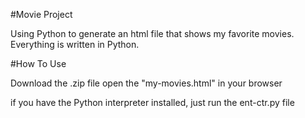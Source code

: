 #Movie Project

Using Python to generate an html file that shows my favorite movies.
Everything is written in Python.

#How To Use

Download the .zip file
open the "my-movies.html" in your browser

if you have the Python interpreter installed,
just run the ent-ctr.py file
